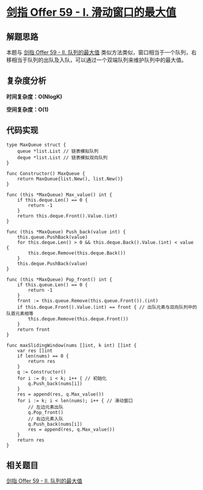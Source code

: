 # [剑指 Offer 59 - I. 滑动窗口的最大值](https://leetcode-cn.com/problems/hua-dong-chuang-kou-de-zui-da-zhi-lcof/)

## 解题思路

本题与 [剑指 Offer 59 - II. 队列的最大值](https://github.com/WTongStudio/LeetCode/blob/master/数据结构/队列/剑指%20Offer%2059%20-%20II.%20队列的最大值.md) 类似方法类似，窗口相当于一个队列，右移相当于队列的出队及入队，可以通过一个双端队列来维护队列中的最大值。

## 复杂度分析

**时间复杂度：O(NlogK)**

**空间复杂度：O(1)** 

## 代码实现

```golang
type MaxQueue struct {
	queue *list.List // 链表模拟队列
	deque *list.List // 链表模拟双向队列
}

func Constructor() MaxQueue {
	return MaxQueue{list.New(), list.New()}
}

func (this *MaxQueue) Max_value() int {
	if this.deque.Len() == 0 {
		return -1
	}
	return this.deque.Front().Value.(int)
}

func (this *MaxQueue) Push_back(value int) {
	this.queue.PushBack(value)
	for this.deque.Len() > 0 && this.deque.Back().Value.(int) < value {
		this.deque.Remove(this.deque.Back())
	}
	this.deque.PushBack(value)
}

func (this *MaxQueue) Pop_front() int {
	if this.queue.Len() == 0 {
		return -1
	}
	front := this.queue.Remove(this.queue.Front()).(int)
	if this.deque.Front().Value.(int) == front { // 出队元素与双向队列中的队首元素相等
		this.deque.Remove(this.deque.Front())
	}
	return front
}

func maxSlidingWindow(nums []int, k int) []int {
	var res []int
	if len(nums) == 0 {
		return res
	}
	q := Constructor()
	for i := 0; i < k; i++ { // 初始化
		q.Push_back(nums[i])
	}
	res = append(res, q.Max_value())
	for i := k; i < len(nums); i++ { // 滑动窗口
		// 左边元素出队
		q.Pop_front()
		// 右边元素入队
		q.Push_back(nums[i])
		res = append(res, q.Max_value())
	}
	return res
}
```

## 相关题目

[剑指 Offer 59 - II. 队列的最大值](https://github.com/WTongStudio/LeetCode/blob/master/数据结构/队列/剑指%20Offer%2059%20-%20II.%20队列的最大值.md)